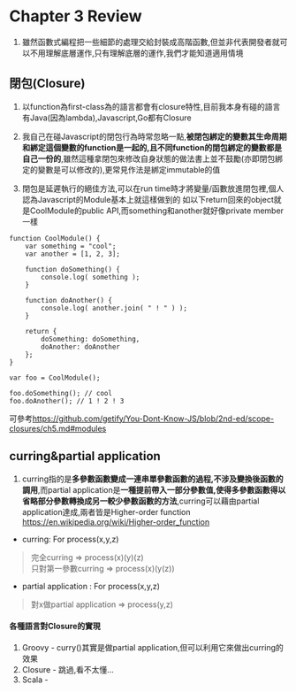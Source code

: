 # Chapter 3 Review

1. 雖然函數式編程把一些細節的處理交給封裝成高階函數,但並非代表開發者就可以不用理解底層運作,只有理解底層的運作,我們才能知道適用情境

## 閉包(Closure)
1. 以function為first-class為的語言都會有closure特性,目前我本身有碰的語言有Java(因為lambda),Javascript,Go都有Closure
   
2. 我自己在碰Javascript的閉包行為時常忽略一點,**被閉包綁定的變數其生命周期和綁定這個變數的function是一起的,且不同function的閉包綁定的變數都是自己一份的**,雖然這種拿閉包來修改自身狀態的做法書上並不鼓勵(亦即閉包綁定的變數是可以修改的),更常見作法是綁定immutable的值

3. 閉包是延遲執行的絕佳方法,可以在run time時才將變量/函數放進閉包裡,個人認為Javascript的Module基本上就這樣做到的 
如以下return回來的object就是CoolModule的public API,而something和another就好像private member一樣
``` e.q. Javascript
function CoolModule() {
	var something = "cool";
	var another = [1, 2, 3];

	function doSomething() {
		console.log( something );
	}

	function doAnother() {
		console.log( another.join( " ! " ) );
	}

	return {
		doSomething: doSomething,
		doAnother: doAnother
	};
}

var foo = CoolModule();

foo.doSomething(); // cool
foo.doAnother(); // 1 ! 2 ! 3
```
可參考<https://github.com/getify/You-Dont-Know-JS/blob/2nd-ed/scope-closures/ch5.md#modules>

## curring&partial application

1. curring指的是**多參數函數變成一連串單參數函數的過程,不涉及變換後函數的調用**,而partial application是**一種提前帶入一部分參數值,使得多參數函數得以省略部分參數轉換成另一較少參數函數的方法**,curring可以藉由partial application達成,兩者皆是Higher-order function <https://en.wikipedia.org/wiki/Higher-order_function>  
* curring: For process(x,y,z) 
> 完全curring => process(x)(y)(z)  
 只對第一參數curring => process(x)(y(z)) 
* partial application : For process(x,y,z)
> 對x做partial application => process(y,z)

#### 各種語言對Closure的實現
1. Groovy - curry()其實是做partial application,但可以利用它來做出curring的效果
2. Closure - 跳過,看不太懂...
3. Scala - 
